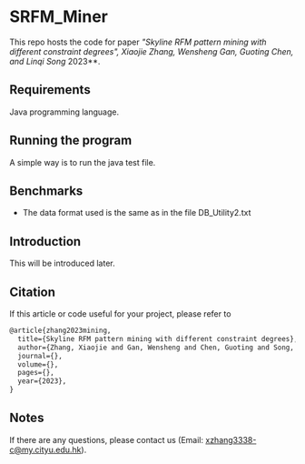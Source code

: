 # SRFM_Miner
This repo hosts the code for paper **"Skyline RFM pattern mining with different constraint degrees", Xiaojie Zhang, Wensheng Gan, Guoting Chen*, and Linqi Song* 2023**.

## Requirements
Java programming language.

## Running the program
A simple way is to run the java test file.

## Benchmarks
- The data format used is the same as in the file DB_Utility2.txt

## Introduction
This will be introduced later.

## Citation
If this article or code useful for your project, please refer to
```xml
@article{zhang2023mining,
  title={Skyline RFM pattern mining with different constraint degrees},
  author={Zhang, Xiaojie and Gan, Wensheng and Chen, Guoting and Song, Linqi},
  journal={},
  volume={},
  pages={},
  year={2023},
}
```

## Notes
If there are any questions, please contact us (Email: xzhang3338-c@my.cityu.edu.hk).
